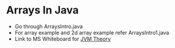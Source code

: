 # Arrays In Java 
- Go through ArraysIntro.java
- For array example and 2d array example refer ArraysIntro1.java
- Link to MS Whiteboard for  [JVM Theory](https://wbd.ms/share/v2/aHR0cHM6Ly93aGl0ZWJvYXJkLm1pY3Jvc29mdC5jb20vYXBpL3YxLjAvd2hpdGVib2FyZHMvcmVkZWVtL2ZmNjIyZjVlNTY0NTQyM2JhNzdjOGNiMjk0MDQ4MjkxX0JCQTcxNzYyLTEyRTAtNDJFMS1CMzI0LTVCMTMxRjQyNEUzRF9hNjYyNDM5OS1lNmJkLTQ1ZWMtOWEyNy0xY2Q0NzhlNjhkYTc=)